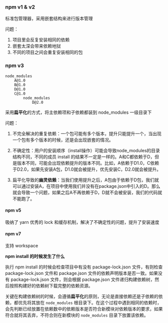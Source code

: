 ### npm v1 & v2

标准包管理器，采用嵌套结构来进行版本管理

问题：

1. 项目里会反复安装相同的依赖
2. 嵌套太深会带来依赖地狱
3. 不同的项目之间会重复安装相同的包



### npm v3

```Plain
node_modules
    A@1.0
    B@1.0
    D@1.0
    C@1.0
        node_modules
            D@2.0
```

采用**扁平化**的方式，将主依赖项和子依赖都装到 node_modules 一级目录下

问题：

1. 不完全解决的重复依赖：一个包可能有多个版本，提升只能提升一个，当出现一个包有多个版本的时候，还是会出现嵌套的情况。

2. 不确定性：用户的安装顺序（install操作）可能会导致node_modules的目录结构不同，不同的成员 install 的结果不一定是一样的。A和C都依赖于D，但是版本不同，可能会出现依赖提升的版本不同。比如，A依赖于D1.0，C依赖于D2.0，如果先安装A包，D1.0就会被提升，优先安装C，D2.0就会被提升。
3. 扁平化导致的**幽灵依赖**：当我们使用提升之后，A包由于依赖于D包，我们就可以通过安装A，在项目中使用我们并没有在package.json中引入的D。那么就会导致一个问题，如果之后A不再依赖于D，D就不会被安装，我们的代码就不能跑了。



#### npm v5

吸纳了 yarn 优秀的 lock 和缓存机制，解决了不确定性的问题，提升了安装速度



#### npm v7

支持 workspace





 **npm install 的时候发生了什么**

执行 npm install 的时候会检查项目中有没有 package-lock.json 文件，有则检查 package-lock.json 文件和 package.json 文件的依赖声明版本是否一致。如果没有 package-lock.json 文件，则会根据 package.json 文件递归构建依赖树，然后按照构建好的依赖树下载完整的依赖资源。

关键在构建依赖树的时候，会遵循**扁平化**的原则，无论是直接依赖还是子依赖的依赖，都优先将其放在 `node_modules` 根目录下。在这个过程中遇到相同的依赖时，会先判断已经放置在依赖数中的依赖版本是否符合新模块对依赖版本的要求，如果符合就将其丢弃，不符合则在新模块的 `node_modules` 目录下放置该依赖。

